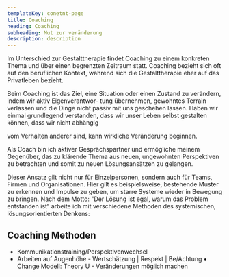 ```yaml
---
templateKey: conetnt-page
title: Coaching
heading: Coaching
subheading: Mut zur veränderung
description: description
---
```

Im Unterschied zur Gestalttherapie findet Coaching zu einem konkreten Thema und über einen begrenzten Zeitraum statt. Coaching bezieht sich oft auf den beruflichen Kontext, während sich die Gestalttherapie eher auf das Privatleben bezieht.

Beim Coaching ist das Ziel, eine Situation oder einen Zustand zu verändern, indem wir aktiv Eigenverantwor- tung übernehmen, gewohntes Terrain verlassen und die Dinge nicht passiv mit uns geschehen lassen. Haben wir einmal grundlegend verstanden, dass wir unser Leben selbst gestalten können, dass wir nicht abhängig

vom Verhalten anderer sind, kann wirkliche Veränderung beginnen.

Als Coach bin ich aktiver Gesprächspartner und ermögliche meinem Gegenüber, das zu klärende Thema aus neuen, ungewohnten Perspektiven zu betrachten und somit zu neuen Lösungsansätzen zu gelangen.

Dieser Ansatz gilt nicht nur für Einzelpersonen, sondern auch für Teams, Firmen und Organisationen. Hier gilt es beispielsweise, bestehende Muster zu erkennen und Impulse zu geben, um starre Systeme wieder in Bewegung zu bringen. Nach dem Motto: "Der Lösung ist egal, warum das Problem entstanden ist“ arbeite ich mit verschiedene Methoden des systemischen, lösungsorientierten Denkens:

## Coaching Methoden

* Kommunikationstraining/Perspektivenwechsel
* Arbeiten auf Augenhöhe - Wertschätzung | Respekt | Be/Achtung • Change Modell: Theory U - Veränderungen möglich machen
